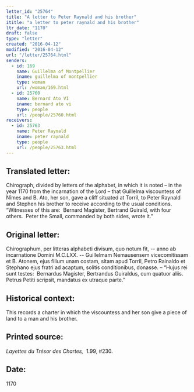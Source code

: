 ```yaml
---
letter_id: "25764"
title: "A letter to Peter Raynald and his brother"
ititle: "a letter to peter raynald and his brother"
ltr_date: "1170"
draft: false
type: "letter"
created: "2016-04-12"
modified: "2016-04-12"
url: "/letter/25764.html"
senders:
  - id: 169
    name: Guillelma of Montpellier
    iname: guillelma of montpellier
    type: woman
    url: /woman/169.html
  - id: 25760
    name: Bernard Ato VI
    iname: bernard ato vi
    type: people
    url: /people/25760.html
receivers:
  - id: 25763
    name: Peter Raynald
    iname: peter raynald
    type: people
    url: /people/25763.html
---
```

<h2> Translated letter:</h2><p>Chirograph, divided by letters of the alphabet, in which it is noted – in the year 1170 from the incarnation of the Lord – that Guillelma viscountess of Nîmes and B. Ato, her son, gave a cliff situated at Torril, to Peter Raynald and Stephen his brother to receive according to the usual conditions.&nbsp; “Witnesses of this are:&nbsp; Bernard Magister, Bertrand Guirald, with four others.&nbsp; Peter the Small, commanded by both sides, wrote it.”</p><h2 class="mt-4"> Original letter:</h2><p>Chirographum, per litteras alphabeti divisum, quo notum fit, -- anno ab incarnatione Domini M.C.LXX. -- Guillelmam Nemausensem vicecomitissam et B. Atonem, ejus filium unam costam, sitam apud Torril, Petro Rainaldo et Stephano ejus fratri ad acaptum, solitis conditionibus, donasse. – “Hujus rei sunt testes:&nbsp; Bernardus Magister, Bertrandus Guiraldus, cum quatuor aliis.&nbsp; Petrus Petiti scripsit, mandatus ex utraque parte.”</p><h2 class="mt-4"> Historical context:</h2><p>This records a charter in which the viscountess and her son give a piece of land to a man and his brother.</p><h2 class="mt-4"> Printed source:</h2><p><i>Layettes du Trésor des Chartes,&nbsp;</i>&nbsp;1.99, #230.</p><h2 class="mt-4"> Date:</h2>1170